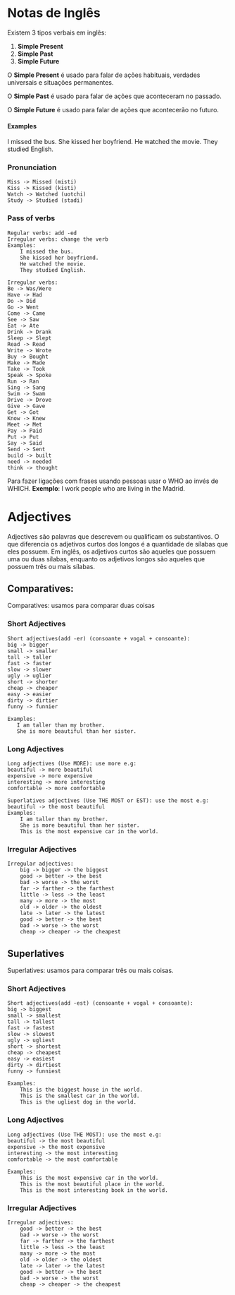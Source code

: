 # Notas de Inglês

Existem 3 tipos verbais em inglês: 
1. **Simple Present**
2. **Simple Past**
3. **Simple Future**

O **Simple Present** é usado para falar de ações habituais, verdades universais e situações permanentes. 

O **Simple Past** é usado para falar de ações que aconteceram no passado. 

O **Simple Future** é usado para falar de ações que acontecerão no futuro.

#### Examples
I missed the bus.
She kissed her boyfriend.
He watched the movie.
They studied English.

### Pronunciation
    Miss -> Missed (misti)
    Kiss -> Kissed (kisti)
    Watch -> Watched (uotchi)
    Study -> Studied (stadi)
### Pass of verbs
    Regular verbs: add -ed
    Irregular verbs: change the verb
    Examples:
        I missed the bus.
        She kissed her boyfriend.
        He watched the movie.
        They studied English.
    
    Irregular verbs:
    Be -> Was/Were
    Have -> Had
    Do -> Did
    Go -> Went
    Come -> Came
    See -> Saw
    Eat -> Ate
    Drink -> Drank
    Sleep -> Slept
    Read -> Read  
    Write -> Wrote
    Buy -> Bought
    Make -> Made
    Take -> Took
    Speak -> Spoke
    Run -> Ran
    Sing -> Sang
    Swim -> Swam
    Drive -> Drove
    Give -> Gave
    Get -> Got
    Know -> Knew
    Meet -> Met
    Pay -> Paid
    Put -> Put
    Say -> Said
    Send -> Sent
    build -> built
    need -> needed
    think -> thought

 Para fazer ligações com frases usando pessoas usar o WHO ao invés de WHICH.
    <b>Exemplo</b>: I work people who are living in the Madrid.

# Adjectives
Adjectives são palavras que descrevem ou qualificam os substantivos. 
O que diferencia os adjetivos curtos dos longos é a quantidade de sílabas que eles possuem. 
Em inglês, os adjetivos curtos são aqueles que possuem uma ou duas sílabas, enquanto os adjetivos longos são aqueles que possuem três ou mais sílabas.

## Comparatives:
Comparatives: usamos para comparar duas coisas
### Short Adjectives
    Short adjectives(add -er) (consoante + vogal + consoante):
    big -> bigger 
    small -> smaller
    tall -> taller
    fast -> faster
    slow -> slower
    ugly -> uglier
    short -> shorter
    cheap -> cheaper
    easy -> easier
    dirty -> dirtier
    funny -> funnier

    Examples:
       I am taller than my brother.
       She is more beautiful than her sister.

### Long Adjectives
    Long adjectives (Use MORE): use more e.g:
    beautiful -> more beautiful
    expensive -> more expensive
    interesting -> more interesting
    comfortable -> more comfortable

    Superlatives adjectives (Use THE MOST or EST): use the most e.g:
    beautiful -> the most beautiful
    Examples:
        I am taller than my brother.
        She is more beautiful than her sister.
        This is the most expensive car in the world.
        

### Irregular Adjectives  
    Irregular adjectives:
        big -> bigger -> the biggest
        good -> better -> the best
        bad -> worse -> the worst
        far -> farther -> the farthest
        little -> less -> the least 
        many -> more -> the most
        old -> older -> the oldest
        late -> later -> the latest
        good -> better -> the best
        bad -> worse -> the worst
        cheap -> cheaper -> the cheapest

## Superlatives
Superlatives: usamos para comparar três ou mais coisas.

### Short Adjectives
    Short adjectives(add -est) (consoante + vogal + consoante):
    big -> biggest
    small -> smallest
    tall -> tallest
    fast -> fastest
    slow -> slowest
    ugly -> ugliest
    short -> shortest
    cheap -> cheapest
    easy -> easiest
    dirty -> dirtiest
    funny -> funniest

    Examples:
        This is the biggest house in the world.
        This is the smallest car in the world.
        This is the ugliest dog in the world.

### Long Adjectives
    Long adjectives (Use THE MOST): use the most e.g:
    beautiful -> the most beautiful
    expensive -> the most expensive
    interesting -> the most interesting
    comfortable -> the most comfortable

    Examples:
        This is the most expensive car in the world.
        This is the most beautiful place in the world.
        This is the most interesting book in the world.

### Irregular Adjectives
    Irregular adjectives:
        good -> better -> the best
        bad -> worse -> the worst
        far -> farther -> the farthest
        little -> less -> the least 
        many -> more -> the most
        old -> older -> the oldest
        late -> later -> the latest
        good -> better -> the best
        bad -> worse -> the worst
        cheap -> cheaper -> the cheapest


